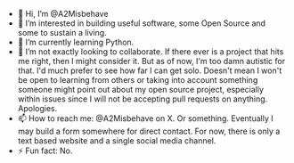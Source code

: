 - 	👋 	Hi, I’m @A2Misbehave
- 	👀 	I’m interested in building useful software, some Open Source and some to sustain a living.
- 	🌱 	I’m currently learning Python.
- 	💞️ 	I’m not exactly looking to collaborate. If there ever is a project that hits me right, then I might consider it. But as of now, I'm too damn autistic for that. I'd much prefer to see how far I can get solo. Doesn't mean I won't be open to learning from others or 				taking into account something someone might point out about my open source project, especially within issues since I will not be accepting pull requests on anything. Apologies.
- 	📫 	How to reach me: @A2Misbehave on X. Or something. Eventually I may build a form somewhere for direct contact. For now, there is only a text based website and a single social media channel.
- 	⚡ 	Fun fact: No.

<!---
A2Misbehave/A2Misbehave is a ✨ special ✨ repository because its `README.md` (this file) appears on your GitHub profile.
You can click the Preview link to take a look at your changes.
--->
